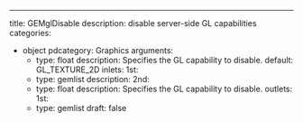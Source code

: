 
---
title: GEMglDisable
description: disable server-side GL capabilities
categories:
  - object
pdcategory: Graphics
arguments:
    - type: float
      description: Specifies the GL capability to disable.
      default: GL_TEXTURE_2D
inlets:
  1st:
    - type: gemlist
      description:
  2nd:
    - type: float
      description: Specifies the GL capability to disable.
outlets:
  1st:
    - type: gemlist
draft: false


